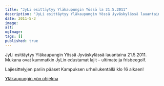 ```yaml
---
title: "JyLi esittäytyy Yläkaupungin Yössä la 21.5.2011"
description: "JyLi esittäytyy Yläkaupungin Yössä Jyväskylässä lauantaina 21.5.2011. Mukana ovat kummatkin JyLin edustamat lajit – ultimate ja frisbeegolf. Lajiesittelyjen pariin pääset Kampuksen urheilukentällä klo 16 alkaen! Yläkaupungin yön ohjelma  "
date: 2011-5-3
image:
alt:
ogImage:
tags: []
published: true
---
```

JyLi esittäytyy Yläkaupungin Yössä Jyväskylässä lauantaina 21.5.2011. Mukana ovat kummatkin JyLin edustamat lajit – ultimate ja frisbeegolf.

Lajiesittelyjen pariin pääset Kampuksen urheilukentällä klo 16 alkaen!

[Yläkaupungin yön ohjelma](http://www.ylakaupunginyo.fi/ohjelma/ "Yläkaupungin yön ohjelma")
